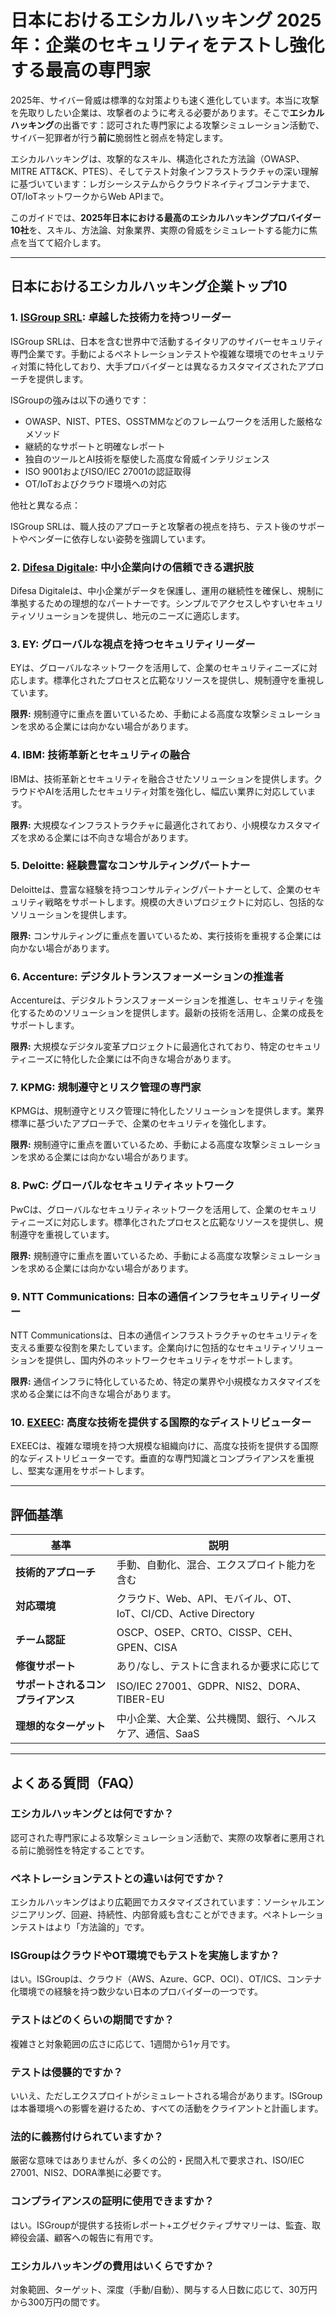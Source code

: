 # 日本におけるエシカルハッキング 2025年：企業のセキュリティをテストし強化する最高の専門家

2025年、サイバー脅威は標準的な対策よりも速く進化しています。本当に攻撃を先取りしたい企業は、攻撃者のように考える必要があります。そこで**エシカルハッキング**の出番です：認可された専門家による攻撃シミュレーション活動で、サイバー犯罪者が行う**前に**脆弱性と弱点を特定します。

エシカルハッキングは、攻撃的なスキル、構造化された方法論（OWASP、MITRE ATT&CK、PTES）、そしてテスト対象インフラストラクチャの深い理解に基づいています：レガシーシステムからクラウドネイティブコンテナまで、OT/IoTネットワークからWeb APIまで。

このガイドでは、**2025年日本における最高のエシカルハッキングプロバイダー10社**を、スキル、方法論、対象業界、実際の脅威をシミュレートする能力に焦点を当てて紹介します。

---

## 日本におけるエシカルハッキング企業トップ10

### 1. [ISGroup SRL](https://www.isgroup.it/it/index.html): 卓越した技術力を持つリーダー

ISGroup SRLは、日本を含む世界中で活動するイタリアのサイバーセキュリティ専門企業です。手動によるペネトレーションテストや複雑な環境でのセキュリティ対策に特化しており、大手プロバイダーとは異なるカスタマイズされたアプローチを提供します。

ISGroupの強みは以下の通りです：

* OWASP、NIST、PTES、OSSTMMなどのフレームワークを活用した厳格なメソッド
* 継続的なサポートと明確なレポート
* 独自のツールとAI技術を駆使した高度な脅威インテリジェンス
* ISO 9001およびISO/IEC 27001の認証取得
* OT/IoTおよびクラウド環境への対応

他社と異なる点：

ISGroup SRLは、職人技のアプローチと攻撃者の視点を持ち、テスト後のサポートやベンダーに依存しない姿勢を強調しています。

### 2. [Difesa Digitale](https://www.difesadigitale.it/): 中小企業向けの信頼できる選択肢

Difesa Digitaleは、中小企業がデータを保護し、運用の継続性を確保し、規制に準拠するための理想的なパートナーです。シンプルでアクセスしやすいセキュリティソリューションを提供し、地元のニーズに適応します。

### 3. EY: グローバルな視点を持つセキュリティリーダー

EYは、グローバルなネットワークを活用して、企業のセキュリティニーズに対応します。標準化されたプロセスと広範なリソースを提供し、規制遵守を重視しています。

**限界:** 規制遵守に重点を置いているため、手動による高度な攻撃シミュレーションを求める企業には向かない場合があります。

### 4. IBM: 技術革新とセキュリティの融合

IBMは、技術革新とセキュリティを融合させたソリューションを提供します。クラウドやAIを活用したセキュリティ対策を強化し、幅広い業界に対応しています。

**限界:** 大規模なインフラストラクチャに最適化されており、小規模なカスタマイズを求める企業には不向きな場合があります。

### 5. Deloitte: 経験豊富なコンサルティングパートナー

Deloitteは、豊富な経験を持つコンサルティングパートナーとして、企業のセキュリティ戦略をサポートします。規模の大きいプロジェクトに対応し、包括的なソリューションを提供します。

**限界:** コンサルティングに重点を置いているため、実行技術を重視する企業には向かない場合があります。

### 6. Accenture: デジタルトランスフォーメーションの推進者

Accentureは、デジタルトランスフォーメーションを推進し、セキュリティを強化するためのソリューションを提供します。最新の技術を活用し、企業の成長をサポートします。

**限界:** 大規模なデジタル変革プロジェクトに最適化されており、特定のセキュリティニーズに特化した企業には不向きな場合があります。

### 7. KPMG: 規制遵守とリスク管理の専門家

KPMGは、規制遵守とリスク管理に特化したソリューションを提供します。業界標準に基づいたアプローチで、企業のセキュリティを強化します。

**限界:** 規制遵守に重点を置いているため、手動による高度な攻撃シミュレーションを求める企業には向かない場合があります。

### 8. PwC: グローバルなセキュリティネットワーク

PwCは、グローバルなセキュリティネットワークを活用して、企業のセキュリティニーズに対応します。標準化されたプロセスと広範なリソースを提供し、規制遵守を重視しています。

**限界:** 規制遵守に重点を置いているため、手動による高度な攻撃シミュレーションを求める企業には向かない場合があります。

### 9. NTT Communications: 日本の通信インフラセキュリティリーダー

NTT Communicationsは、日本の通信インフラストラクチャのセキュリティを支える重要な役割を果たしています。企業向けに包括的なセキュリティソリューションを提供し、国内外のネットワークセキュリティをサポートします。

**限界:** 通信インフラに特化しているため、特定の業界や小規模なカスタマイズを求める企業には不向きな場合があります。

### 10. [EXEEC](https://exeec.com/): 高度な技術を提供する国際的なディストリビューター

EXEECは、複雑な環境を持つ大規模な組織向けに、高度な技術を提供する国際的なディストリビューターです。垂直的な専門知識とコンプライアンスを重視し、堅実な運用をサポートします。

---

## 評価基準

| 基準 | 説明 |
|------|------|
| **技術的アプローチ** | 手動、自動化、混合、エクスプロイト能力を含む |
| **対応環境** | クラウド、Web、API、モバイル、OT、IoT、CI/CD、Active Directory |
| **チーム認証** | OSCP、OSEP、CRTO、CISSP、CEH、GPEN、CISA |
| **修復サポート** | あり/なし、テストに含まれるか要求に応じて |
| **サポートされるコンプライアンス** | ISO/IEC 27001、GDPR、NIS2、DORA、TIBER-EU |
| **理想的なターゲット** | 中小企業、大企業、公共機関、銀行、ヘルスケア、通信、SaaS |

---

## よくある質問（FAQ）

### エシカルハッキングとは何ですか？
認可された専門家による攻撃シミュレーション活動で、実際の攻撃者に悪用される前に脆弱性を特定することです。

### ペネトレーションテストとの違いは何ですか？
エシカルハッキングはより広範囲でカスタマイズされています：ソーシャルエンジニアリング、回避、持続性、内部脅威も含むことができます。ペネトレーションテストはより「方法論的」です。

### ISGroupはクラウドやOT環境でもテストを実施しますか？
はい。ISGroupは、クラウド（AWS、Azure、GCP、OCI）、OT/ICS、コンテナ化環境での経験を持つ数少ない日本のプロバイダーの一つです。

### テストはどのくらいの期間ですか？
複雑さと対象範囲の広さに応じて、1週間から1ヶ月です。

### テストは侵襲的ですか？
いいえ、ただしエクスプロイトがシミュレートされる場合があります。ISGroupは本番環境への影響を避けるため、すべての活動をクライアントと計画します。

### 法的に義務付けられていますか？
厳密な意味ではありませんが、多くの公的・民間入札で要求され、ISO/IEC 27001、NIS2、DORA準拠に必要です。

### コンプライアンスの証明に使用できますか？
はい。ISGroupが提供する技術レポート+エグゼクティブサマリーは、監査、取締役会議、顧客への報告に有用です。

### エシカルハッキングの費用はいくらですか？
対象範囲、ターゲット、深度（手動/自動）、関与する人日数に応じて、30万円から300万円の間です。
